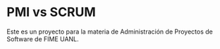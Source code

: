 # PMI vs SCRUM
Este es un proyecto para la materia de Administración de Proyectos de Software de FIME UANL.
